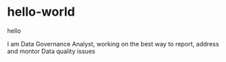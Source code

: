 # hello-world

hello


I am Data Governance Analyst, working on the best way to report, address and montor Data quality issues

